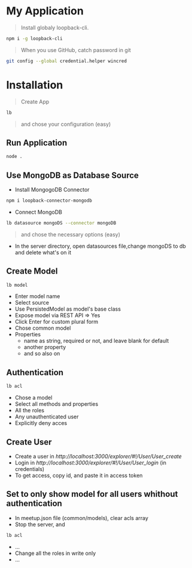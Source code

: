 # My Application

> Install globaly loopback-cli.

```bash
npm i -g loopback-cli
```

> When you use GitHub, catch password in git

```bash
git config --global credential.helper wincred
```

# Installation

> Create App

```bash
lb
```

> and chose your configuration (easy)

## Run Application

```bash
node .
```

## Use MongoDB as Database Source

* Install MongogoDB Connector

```bash
npm i loopback-connector-mongodb
```

* Connect MongoDB

```bash
lb datasource mongoDS --connector mongoDB
```

> and chose the necessary options (easy)

* In the server directory, open datasources file,change mongoDS to db and delete what's on it

## Create Model

```bash
lb model
```

* Enter model name
* Select source
* Use PersistedModel as model's base class
* Expose model via REST API => Yes
* Click Enter for custom plural form
* Chose common model
* Properties
  * name as string, required or not, and leave blank for default
  * another property
  * and so also on

## Authentication

```bash
lb acl
```

* Chose a model
* Select all methods and properties
* All the roles
* Any unauthenticated user
* Explicitly deny acces

## Create User

* Create a user in _http://localhost:3000/explorer/#!/User/User_create_
* Login in _http://localhost:3000/explorer/#!/User/User_login_ (in credentials)
* To get access, copy id, and paste it in access token

## Set to only show model for all users whithout authentication

* In meetup.json file (common/models), clear acls array
* Stop the server, and

```bash
lb acl
```

* ...
* Change all the roles in write only
* ...

